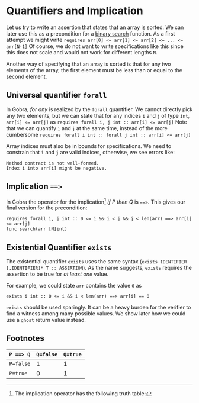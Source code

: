 # Quantifiers and Implication

Let us try to write an assertion that states that an array is sorted.
We can later use this as a precondition for a  [binary search](./loops-binarysearch.md) function.
As a first attempt we might write
`requires arr[0] <= arr[1] <= arr[2] <= ... <= arr[N-1]`
Of course, we do not want to write specifications like this since this does not scale and would not work for different lengths `N`.

Another way of specifying that an array is sorted
is that for any two elements of the array,
the first element must be less than or equal to the second element.

## Universal quantifier `forall`
In Gobra, *for any* is realized by the `forall` quantifier.
We cannot directly pick any two elements,
but we can state that for any indices `i` and `j` of type `int`, `arr[i] <= arr[j]` as
`requires forall i, j int :: arr[i] <= arr[j]`
Note that we can quantify `i` and `j` at the same time, 
 instead of the more cumbersome
`requires forall i int :: forall j int :: arr[i] <= arr[j]`

Array indices must also be in bounds for specifications.
We need to constrain that `i` and `j` are valid indices, otherwise, we see errors like:
``` text
Method contract is not well-formed. 
Index i into arr[i] might be negative.
```

## Implication `==>`
In Gobra the operator for the implication[^1]  *if P then Q* is `==>`.
This gives our final version for the precondition:

```gobra
requires forall i, j int :: 0 <= i && i < j && j < len(arr) ==> arr[i] <= arr[j]
func search(arr [N]int)
```

<!-- conceptual:
Note that this is very powerful:
For example for `forall i int64 :: P`
P has to hold for all of the \\(2^64\\) possible values for i
Testing all of those values is already infeasible.
 -->
<!--
In general, the syntax
`forall IDENTIFIER [,IDENTIFIER]* T :: ASSERTION` -->

## Existential Quantifier `exists`
The existential quantifier `exists` uses the same syntax (`exists IDENTIFIER [,IDENTIFIER]* T :: ASSERTION`).
As the name suggests, `exists` requires the assertion to be true for *at least one* value.

For example, we could state `arr` contains the value `0` as
``` gobra
exists i int :: 0 <= i && i < len(arr) ==> arr[i] == 0
```

`exists` should be used sparingly.
It can be a heavy burden for the verifier to find a witness among many possible values.
We show later how we could use a `ghost` return value instead.

## Footnotes

[^1]: The implication operator has the following truth table:

| `P ==> Q` | `Q=false` | `Q=true` |
|-----------|-----------|----------|
| `P=false` | 1         | 1        |
| `P=true`  | 0         | 1        |
